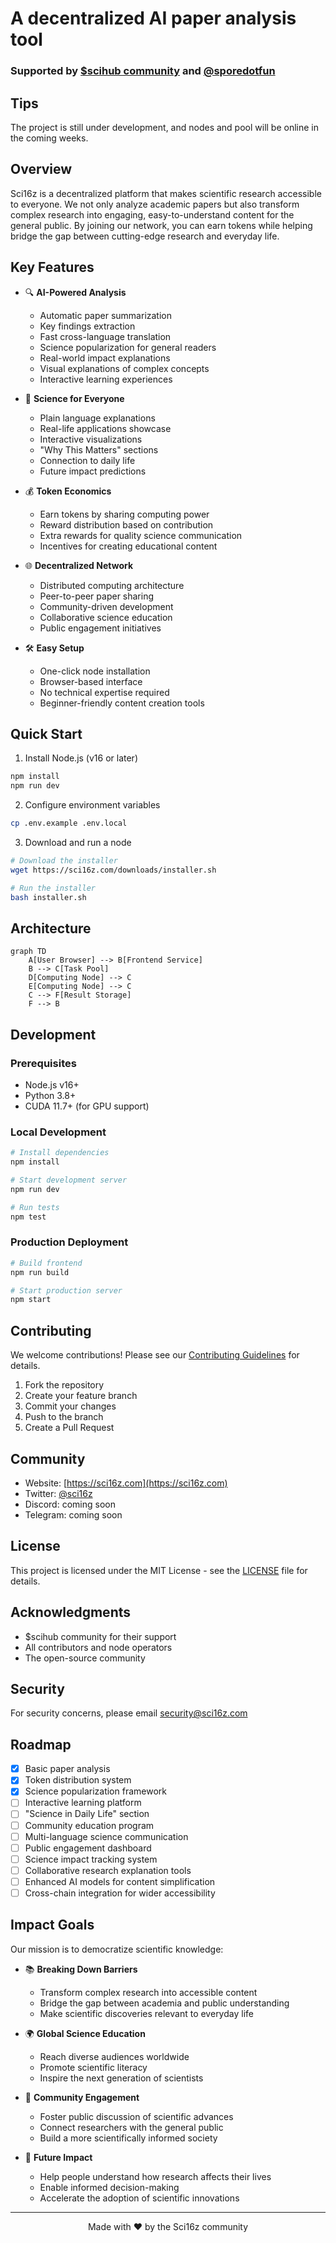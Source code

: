 # A decentralized AI paper analysis tool

### Supported by [$scihub community](https://t.me/WTFDeSci) and [@sporedotfun](https://x.com/sporedotfun)

## Tips

The project is still under development, and nodes and pool will be online in the coming weeks.

## Overview

Sci16z is a decentralized platform that makes scientific research accessible to everyone. We not only analyze academic papers but also transform complex research into engaging, easy-to-understand content for the general public. By joining our network, you can earn tokens while helping bridge the gap between cutting-edge research and everyday life.

## Key Features

- 🔍 **AI-Powered Analysis**
  - Automatic paper summarization
  - Key findings extraction
  - Fast cross-language translation
  - Science popularization for general readers
  - Real-world impact explanations
  - Visual explanations of complex concepts
  - Interactive learning experiences

- 🌟 **Science for Everyone**
  - Plain language explanations
  - Real-life applications showcase
  - Interactive visualizations
  - "Why This Matters" sections
  - Connection to daily life
  - Future impact predictions

- 💰 **Token Economics**
  - Earn tokens by sharing computing power
  - Reward distribution based on contribution
  - Extra rewards for quality science communication
  - Incentives for creating educational content

- 🌐 **Decentralized Network**
  - Distributed computing architecture
  - Peer-to-peer paper sharing
  - Community-driven development
  - Collaborative science education
  - Public engagement initiatives

- 🛠 **Easy Setup**
  - One-click node installation
  - Browser-based interface
  - No technical expertise required
  - Beginner-friendly content creation tools

## Quick Start

1. Install Node.js (v16 or later)
```bash
npm install
npm run dev
```

2. Configure environment variables
```bash
cp .env.example .env.local
```

3. Download and run a node
```bash
# Download the installer
wget https://sci16z.com/downloads/installer.sh

# Run the installer
bash installer.sh
```

## Architecture

```mermaid
graph TD
    A[User Browser] --> B[Frontend Service]
    B --> C[Task Pool]
    D[Computing Node] --> C
    E[Computing Node] --> C
    C --> F[Result Storage]
    F --> B
```

## Development

### Prerequisites
- Node.js v16+
- Python 3.8+
- CUDA 11.7+ (for GPU support)

### Local Development
```bash
# Install dependencies
npm install

# Start development server
npm run dev

# Run tests
npm test
```

### Production Deployment
```bash
# Build frontend
npm run build

# Start production server
npm start
```

## Contributing

We welcome contributions! Please see our [Contributing Guidelines](CONTRIBUTING.md) for details.

1. Fork the repository
2. Create your feature branch
3. Commit your changes
4. Push to the branch
5. Create a Pull Request

## Community


- Website: [https://sci16z.com](https://sci16z.com)
- Twitter: [@sci16z](https://x.com/sci16z)
- Discord: coming soon
- Telegram: coming soon

## License

This project is licensed under the MIT License - see the [LICENSE](LICENSE) file for details.

## Acknowledgments

- $scihub community for their support
- All contributors and node operators
- The open-source community

## Security

For security concerns, please email security@sci16z.com

## Roadmap

- [x] Basic paper analysis
- [x] Token distribution system
- [x] Science popularization framework
- [ ] Interactive learning platform
- [ ] "Science in Daily Life" section
- [ ] Community education program
- [ ] Multi-language science communication
- [ ] Public engagement dashboard
- [ ] Science impact tracking system
- [ ] Collaborative research explanation tools
- [ ] Enhanced AI models for content simplification
- [ ] Cross-chain integration for wider accessibility

## Impact Goals

Our mission is to democratize scientific knowledge:

- 📚 **Breaking Down Barriers**
  - Transform complex research into accessible content
  - Bridge the gap between academia and public understanding
  - Make scientific discoveries relevant to everyday life

- 🌍 **Global Science Education**
  - Reach diverse audiences worldwide
  - Promote scientific literacy
  - Inspire the next generation of scientists

- 🤝 **Community Engagement**
  - Foster public discussion of scientific advances
  - Connect researchers with the general public
  - Build a more scientifically informed society

- 🚀 **Future Impact**
  - Help people understand how research affects their lives
  - Enable informed decision-making
  - Accelerate the adoption of scientific innovations

---

<p align="center">Made with ❤️ by the Sci16z community</p>